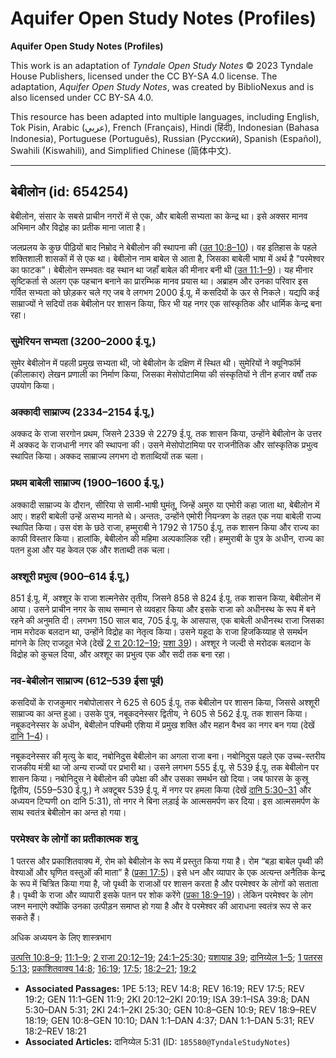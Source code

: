 # Aquifer Open Study Notes (Profiles)

**Aquifer Open Study Notes (Profiles)**

This work is an adaptation of *Tyndale Open Study Notes* © 2023 Tyndale House Publishers, licensed under the CC BY\-SA 4\.0 license. The adaptation, *Aquifer Open Study Notes*, was created by BiblioNexus and is also licensed under CC BY\-SA 4\.0\.

This resource has been adapted into multiple languages, including English, Tok Pisin, Arabic (عربي), French (Français), Hindi (हिंदी), Indonesian (Bahasa Indonesia), Portuguese (Português), Russian (Русский), Spanish (Español), Swahili (Kiswahili), and Simplified Chinese (简体中文).



--------------------------------

## बेबीलोन (id: 654254)

बेबीलोन, संसार के सबसे प्राचीन नगरों में से एक, और बाबेली सभ्यता का केन्द्र था। इसे अक्सर मानव अभिमान और विद्रोह का प्रतीक माना जाता है।

जलप्रलय के कुछ पीढ़ियों बाद निम्रोद ने बेबीलोन की स्थापना की ([उत 10:8–10](https://ref.ly/Gen10:8-Gen10:10))। वह इतिहास के पहले शक्तिशाली शासकों में से एक था। बेबीलोन नाम बाबेल से आता है, जिसका बाबेली भाषा में अर्थ है "परमेश्वर का फाटक"। बेबीलोन सम्भवतः वह स्थान था जहाँ बाबेल की मीनार बनी थी ([उत 11:1–9](https://ref.ly/Gen11:1-Gen11:9))। यह मीनार सृष्टिकर्ता से अलग एक पहचान बनाने का प्रारम्भिक मानव प्रयास था। अब्राहम और उनका परिवार इस गर्वित सभ्यता को छोड़कर चले गए जब वे लगभग 2000 ई.पू. में कसदियों के ऊर से निकले। यद्यपि कई साम्राज्यों ने सदियों तक बेबीलोन पर शासन किया, फिर भी यह नगर एक सांस्कृतिक और धार्मिक केन्द्र बना रहा।

### सुमेरियन सभ्यता (3200–2000 ई.पू.)

सुमेर बेबीलोन में पहली प्रमुख सभ्यता थी, जो बेबीलोन के दक्षिण में स्थित थी। सुमेरियों ने क्यूनिफॉर्म (कीलाकार) लेखन प्रणाली का निर्माण किया, जिसका मेसोपोटामिया की संस्कृतियों ने तीन हजार वर्षों तक उपयोग किया।

### अक्कादी साम्राज्य (2334–2154 ई.पू.)

अक्कद के राजा सरगोन प्रथम, जिसने 2339 से 2279 ई.पू. तक शासन किया, उन्होंने बेबीलोन के उत्तर में अक्कद के राजधानी नगर की स्थापना की। उसने मेसोपोटामिया पर राजनीतिक और सांस्कृतिक प्रभुत्व स्थापित किया। अक्कद साम्राज्य लगभग दो शताब्दियों तक चला।

### प्रथम बाबेली साम्राज्य (1900–1600 ई.पू.)

अक्कादी साम्राज्य के दौरान, सीरिया से सामी\-भाषी घुमंतू, जिन्हें अमुरु या एमोरी कहा जाता था, बेबीलोन में आए। शहरी बाबेली उन्हें असभ्य मानते थे। अन्ततः, उन्होंने एमोरी नियन्त्रण के तहत एक नया बाबेली राज्य स्थापित किया। उस वंश के छठे राजा, हम्मुराबी ने 1792 से 1750 ई.पू. तक शासन किया और राज्य का काफी विस्तार किया। हालांकि, बेबीलोन की महिमा अल्पकालिक रही। हम्मुराबी के पुत्र के अधीन, राज्य का पतन हुआ और यह केवल एक और शताब्दी तक चला।

### अश्शूरी प्रभुत्व (900–614 ई.पू.)

851 ई.पू. में, अश्शूर के राजा शल्मनेसेर तृतीय, जिसने 858 से 824 ई.पू. तक शासन किया, बेबीलोन में आया। उसने प्राचीन नगर के साथ सम्मान से व्यवहार किया और इसके राजा को अधीनस्थ के रूप में बने रहने की अनुमति दी। लगभग 150 साल बाद, 705 ई.पू. के आसपास, एक बाबेली अधीनस्थ राजा जिसका नाम मरोदक बलदान था, उन्होंने विद्रोह का नेतृत्व किया। उसने यहूदा के राजा हिजकिय्याह से समर्थन मांगने के लिए राजदूत भेजे (देखें [2 रा 20:12–19](https://ref.ly/2Kgs20:12-2Kgs20:19); [यशा 39](https://ref.ly/Isa39:1-Isa39:8))। अश्शूर ने जल्दी से मरोदक बलदान के विद्रोह को कुचल दिया, और अश्शूर का प्रभुत्व एक और सदी तक बना रहा।

### नव\-बेबीलोन साम्राज्य (612–539 ईसा पूर्व)

कसदियों के राजकुमार नबोपोलासर ने 625 से 605 ई.पू. तक बेबीलोन पर शासन किया, जिससे अश्शूरी साम्राज्य का अन्त हुआ। उसके पुत्र, नबूकदनेस्सर द्वितीय, ने 605 से 562 ई.पू. तक शासन किया। नबूकदनेस्सर के अधीन, बेबीलोन पश्चिमी एशिया में प्रमुख शक्ति और महान वैभव का नगर बन गया (देखें [दानि 1–4](https://ref.ly/Dan1:1-Dan4:37))।

नबूकदनेस्सर की मृत्यु के बाद, नबोनिदुस बेबीलोन का अगला राजा बना। नबोनिदुस पहले एक उच्च\-स्तरीय राजकीय मंत्री था जो अन्य राज्यों पर प्रभारी था। उसने लगभग 555 ई.पू. से 539 ई.पू. तक बेबीलोन पर शासन किया। नबोनिदुस ने बेबीलोन की उपेक्षा की और उसका समर्थन खो दिया। जब फारस के कुस्रू द्वितीय, (559–530 ई.पू.) ने अक्टूबर 539 ई.पू. में नगर पर हमला किया (देखें [दानि 5:30–31](https://ref.ly/Dan5:30-Dan5:31) और अध्ययन टिप्पणी on दानि 5:31), तो नगर ने बिना लड़ाई के आत्मसमर्पण कर दिया। इस आत्मसमर्पण के साथ स्वतंत्र बेबीलोन का अन्त हो गया।

### परमेश्वर के लोगों का प्रतीकात्मक शत्रु

1 पतरस और प्रकाशितवाक्य में, रोम को बेबीलोन के रूप में प्रस्तुत किया गया है। रोम “बड़ा बाबेल पृथ्वी की वेश्याओं और घृणित वस्तुओं की माता” है ([प्रका 17:5](https://ref.ly/Rev17:5))। इसे धन और व्यापार के एक अत्यन्त अनैतिक केन्द्र के रूप में चित्रित किया गया है, जो पृथ्वी के राजाओं पर शासन करता है और परमेश्वर के लोगों को सताता है। पृथ्वी के राजा और व्यापारी इसके पतन पर शोक करेंगे ([प्रका 18:9–19](https://ref.ly/Rev18:9-Rev18:19))। लेकिन परमेश्वर के लोग जश्न मनाएंगे क्योंकि उनका उत्पीड़न समाप्त हो गया है और वे परमेश्वर की आराधना स्वतंत्र रूप से कर सकते हैं।

अधिक अध्ययन के लिए शास्त्रभाग

[उत्पत्ति 10:8–9](https://ref.ly/Gen10:8-Gen10:9); [11:1–9](https://ref.ly/Gen11:1-Gen11:9); [2 राजा 20:12–19](https://ref.ly/2Kgs20:12-2Kgs20:19); [24:1–25:30](https://ref.ly/2Kgs24:1-2Kgs25:30); [यशायाह 39](https://ref.ly/Isa39:1-Isa39:8); [दानिय्येल 1–5](https://ref.ly/Dan1:1-Dan5:31); [1 पतरस 5:13](https://ref.ly/1Pet5:13); [प्रकाशितवाक्य 14:8](https://ref.ly/Rev14:8); [16:19](https://ref.ly/Rev16:19); [17:5](https://ref.ly/Rev17:5); [18:2–21](https://ref.ly/Rev18:2-Rev18:21); [19:2](https://ref.ly/Rev19:2)

* **Associated Passages:** 1PE 5:13; REV 14:8; REV 16:19; REV 17:5; REV 19:2; GEN 11:1–GEN 11:9; 2KI 20:12–2KI 20:19; ISA 39:1–ISA 39:8; DAN 5:30–DAN 5:31; 2KI 24:1–2KI 25:30; GEN 10:8–GEN 10:9; REV 18:9–REV 18:19; GEN 10:8–GEN 10:10; DAN 1:1–DAN 4:37; DAN 1:1–DAN 5:31; REV 18:2–REV 18:21
* **Associated Articles:** दानिय्येल 5:31 (ID: `185580@TyndaleStudyNotes`)

